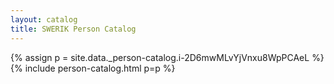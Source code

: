 ```yaml
---
layout: catalog
title: SWERIK Person Catalog
---
```

{% assign p = site.data._person-catalog.i-2D6mwMLvYjVnxu8WpPCAeL %}
{% include person-catalog.html p=p %}


